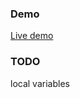 ### Demo
[Live demo](https://greensnot.github.io/FroggyInterpreter/example/dist/)

### TODO
local variables